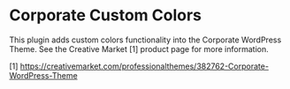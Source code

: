 # Corporate Custom Colors

This plugin adds custom colors functionality into the Corporate WordPress Theme. See the Creative Market [1] product page for more information.

[1] https://creativemarket.com/professionalthemes/382762-Corporate-WordPress-Theme  
